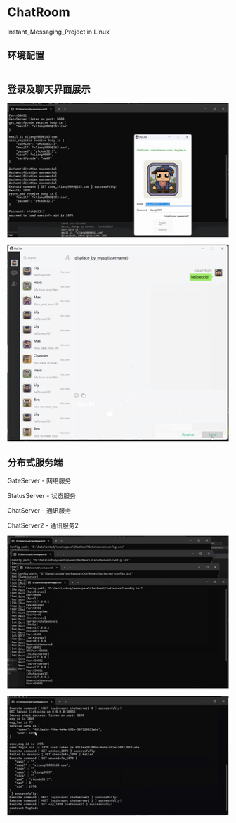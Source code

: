 # ChatRoom
Instant_Messaging_Project in Linux

## 环境配置
```bash

```

## 登录及聊天界面展示

![login](./login.png)

![chatlogin](./chatlogin.png)

## 分布式服务端

GateServer - 网络服务

StatusServer - 状态服务

ChatServer - 通讯服务

ChatServer2 - 通讯服务2

![chatlogin](./distributed_servers.png)

![communication](./communication.png)
